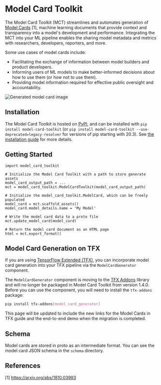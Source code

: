 # Model Card Toolkit

The Model Card Toolkit (MCT) streamlines and automates generation of [Model Cards](https://modelcards.withgoogle.com/about) [1], machine learning documents that provide context and transparency into a model's development and performance. Integrating the MCT into your ML pipeline enables the sharing model metadata and metrics with researchers, developers, reporters, and more.

Some use cases of model cards include:

* Facilitating the exchange of information between model builders and product developers.
* Informing users of ML models to make better-informed decisions about how to use them (or how not to use them).
* Providing model information required for effective public oversight and accountability.

![Generated model card image](https://raw.githubusercontent.com/tensorflow/model-card-toolkit/master/model_card_toolkit/documentation/guide/images/model_card.png)

## Installation

The Model Card Toolkit is hosted on [PyPI](https://pypi.org/project/model-card-toolkit/), and can be installed with `pip install model-card-toolkit` (or `pip install model-card-toolkit
--use-deprecated=legacy-resolver` for versions of pip starting with 20.3). See [the installation guide](model_card_toolkit/documentation/guide/install.md) for more details.

## Getting Started

    import model_card_toolkit

    # Initialize the Model Card Toolkit with a path to store generate assets
    model_card_output_path = ...
    mct = model_card_toolkit.ModelCardToolkit(model_card_output_path)

    # Initialize the model_card_toolkit.ModelCard, which can be freely populated
    model_card = mct.scaffold_assets()
    model_card.model_details.name = 'My Model'

    # Write the model card data to a proto file
    mct.update_model_card(model_card)

    # Return the model card document as an HTML page
    html = mct.export_format()

## Model Card Generation on TFX

If you are using [TensorFlow Extended (TFX)](https://www.tensorflow.org/tfx), you can
incorporate model card generation into your TFX pipeline via the `ModelCardGenerator`
component.

The `ModelCardGenerator` component is moving to the
[TFX Addons](https://github.com/tensorflow/tfx-addons) library and will no longer
be packaged in Model Card Toolkit from version 1.4.0. Before you can use the
component, you will need to install the `tfx-addons` package:

```sh
pip install tfx-addons[model_card_generator]
```

This page will be updated to include the new links for the Model Cards in TFX
guide and the end-to-end demo when the migration is completed.

## Schema

Model cards are stored in proto as an intermediate format. You can see the model card JSON schema in the `schema` directory.

## References

[1] https://arxiv.org/abs/1810.03993
